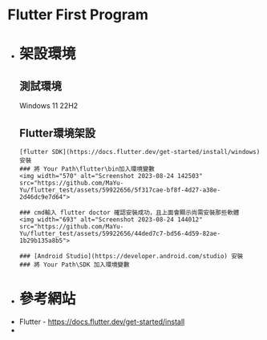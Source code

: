 # Flutter First Program

* # 架設環境
    ## 測試環境 
    Windows 11 22H2  
    ## Flutter環境架設
      [flutter SDK](https://docs.flutter.dev/get-started/install/windows) 安裝  
      ### 將 Your Path\flutter\bin加入環境變數  
      <img width="570" alt="Screenshot 2023-08-24 142503" src="https://github.com/MaYu-Yu/flutter_test/assets/59922656/5f317cae-bf8f-4d27-a38e-2d46dc9e7d64">  
  
      ### cmd輸入 flutter doctor 確認安裝成功，且上面會顯示尚需安裝那些軟體  
      <img width="693" alt="Screenshot 2023-08-24 144012" src="https://github.com/MaYu-Yu/flutter_test/assets/59922656/44ded7c7-bd56-4d59-82ae-1b29b135a8b5">  
  
      ### [Android Studio](https://developer.android.com/studio) 安裝  
      ### 將 Your Path\SDK 加入環境變數  
   
* # 參考網站
- Flutter - https://docs.flutter.dev/get-started/install
- 
